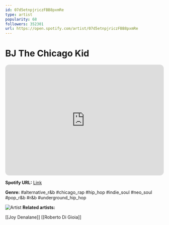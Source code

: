 ```yaml
---
id: 07d5etnpjriczFBB8pxmRe
type: artist
popularity: 68
followers: 352301
url: https://open.spotify.com/artist/07d5etnpjriczFBB8pxmRe
---
```

# BJ The Chicago Kid

<iframe style="border-radius:12px" src="https://open.spotify.com/embed/artist/07d5etnpjriczFBB8pxmRe" width="100%" height="352" frameBorder="0" allowfullscreen="" allow="autoplay; clipboard-write; encrypted-media; fullscreen; picture-in-picture" loading="lazy"></iframe>

**Spotify URL:** [Link](https://open.spotify.com/artist/07d5etnpjriczFBB8pxmRe)

**Genre:**  #alternative_r&b #chicago_rap #hip_hop #indie_soul #neo_soul #pop_r&b #r&b #underground_hip_hop

![Artist](https://i.scdn.co/image/ab6761610000e5eb5feb73867e1c393fac19912f)
**Related artists:**

[[Joy Denalane]]
[[Roberto Di Gioia]]
